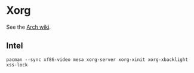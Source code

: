 # Xorg

See the [Arch wiki](https://wiki.archlinux.org/index.php/Xorg#Driver_installation).

## Intel

```shell
pacman --sync xf86-video mesa xorg-server xorg-xinit xorg-xbacklight xss-lock
```
